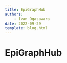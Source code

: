 ```yaml
---
title: EpiGraphHub
authors:
    - Ivan Ogasawara
date: 2022-09-29
template: blog.html
---
```


# EpiGraphHub
